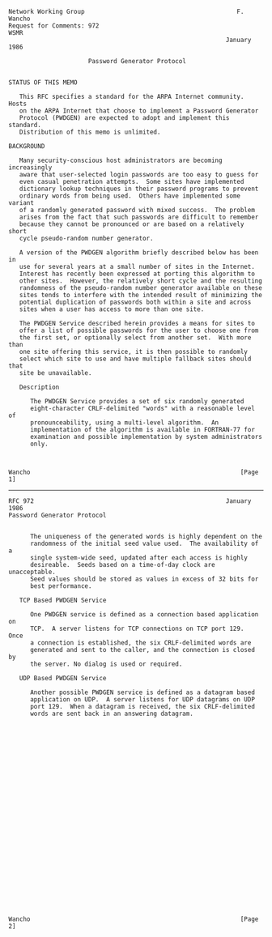     Network Working Group                                          F. Wancho
    Request for Comments: 972                                           WSMR
                                                                January 1986

                          Password Generator Protocol


    STATUS OF THIS MEMO

       This RFC specifies a standard for the ARPA Internet community.  Hosts
       on the ARPA Internet that choose to implement a Password Generator
       Protocol (PWDGEN) are expected to adopt and implement this standard.
       Distribution of this memo is unlimited.

    BACKGROUND

       Many security-conscious host administrators are becoming increasingly
       aware that user-selected login passwords are too easy to guess for
       even casual penetration attempts.  Some sites have implemented
       dictionary lookup techniques in their password programs to prevent
       ordinary words from being used.  Others have implemented some variant
       of a randomly generated password with mixed success.  The problem
       arises from the fact that such passwords are difficult to remember
       because they cannot be pronounced or are based on a relatively short
       cycle pseudo-random number generator.

       A version of the PWDGEN algorithm briefly described below has been in
       use for several years at a small number of sites in the Internet.
       Interest has recently been expressed at porting this algorithm to
       other sites.  However, the relatively short cycle and the resulting
       randomness of the pseudo-random number generator available on these
       sites tends to interfere with the intended result of minimizing the
       potential duplication of passwords both within a site and across
       sites when a user has access to more than one site.

       The PWDGEN Service described herein provides a means for sites to
       offer a list of possible passwords for the user to choose one from
       the first set, or optionally select from another set.  With more than
       one site offering this service, it is then possible to randomly
       select which site to use and have multiple fallback sites should that
       site be unavailable.

       Description

          The PWDGEN Service provides a set of six randomly generated
          eight-character CRLF-delimited "words" with a reasonable level of
          pronounceability, using a multi-level algorithm.  An
          implementation of the algorithm is available in FORTRAN-77 for
          examination and possible implementation by system administrators
          only.



    Wancho                                                          [Page 1]

------------------------------------------------------------------------

``` newpage
RFC 972                                                     January 1986
Password Generator Protocol


      The uniqueness of the generated words is highly dependent on the
      randomness of the initial seed value used.  The availability of a
      single system-wide seed, updated after each access is highly
      desireable.  Seeds based on a time-of-day clock are unacceptable.
      Seed values should be stored as values in excess of 32 bits for
      best performance.

   TCP Based PWDGEN Service

      One PWDGEN service is defined as a connection based application on
      TCP.  A server listens for TCP connections on TCP port 129.  Once
      a connection is established, the six CRLF-delimited words are
      generated and sent to the caller, and the connection is closed by
      the server. No dialog is used or required.

   UDP Based PWDGEN Service

      Another possible PWDGEN service is defined as a datagram based
      application on UDP.  A server listens for UDP datagrams on UDP
      port 129.  When a datagram is received, the six CRLF-delimited
      words are sent back in an answering datagram.




























Wancho                                                          [Page 2]
```
